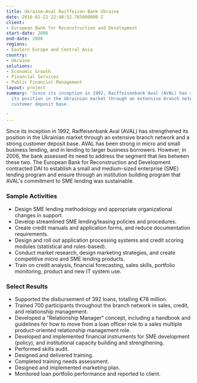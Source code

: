 ```yaml
---
title: Ukraine—Aval Raiffeisen Bank Ukraine
date: 2016-01-21 22:40:52.765000000 Z
client:
- European Bank for Reconstruction and Development
start-date: 2006
end-date: 2008
regions:
- Eastern Europe and Central Asia
country:
- Ukraine
solutions:
- Economic Growth
- Financial Services
- Public Financial Management
layout: project
summary: 'Since its inception in 1992, Raiffeisenbank Aval (AVAL) has strengthened
  its position in the Ukrainian market through an extensive branch network and a strong
  customer deposit base.

'
---
```


Since its inception in 1992, Raiffeisenbank Aval (AVAL) has strengthened its position in the Ukrainian market through an extensive branch network and a strong customer deposit base. AVAL has been strong in micro and small business lending, and in lending to larger business borrowers. However, in 2006, the bank assessed its need to address the segment that lies between these two. The European Bank for Reconstruction and Development contracted DAI to establish a small and medium-sized enterprise (SME) lending program and ensure through an institution building program that AVAL's commitment to SME lending was sustainable.

###  Sample Activities

* Design SME lending methodology and appropriate organizational changes in support.
* Develop streamlined SME lending/leasing policies and procedures.
* Create credit manuals and application forms, and reduce documentation requirements.
* Design and roll out application processing systems and credit scoring modules (statistical and rules-based).
* Conduct market research, design marketing strategies, and create competitive micro and SME lending products.
* Train on credit analysis, financial forecasting, sales skills, portfolio monitoring, product and new IT system use.

###  Select Results

* Supported the disbursement of 392 loans, totalling €78 million.
* Trained 700 participants throughout the branch network in sales, credit, and relationship management.
* Developed a "Relationship Manager" concept, including a handbook and guidelines for how to move from a loan officer role to a sales multiple product-oriented relationship management role.
* Developed and implemented financial instruments for SME development (policy), and institutional capacity building and strengthening.
* Performed skills audit.  
* Designed and delivered training.  
* Completed training needs assessment.  
* Designed and implemented marketing plan.  
* Monitored loan portfolio performance and reported to client.
